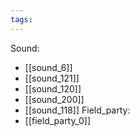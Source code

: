 ```yaml
---
tags:
---
```

Sound:
- [[sound_6]]
- [[sound_121]]
- [[sound_120]]
- [[sound_200]]
- [[sound_118]]
Field_party:
- [[field_party_0]]
